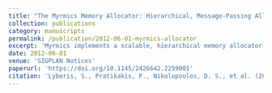 ```yaml
---
title: "The Myrmics Memory Allocator: Hierarchical, Message-Passing Allocation for Global Address Spaces"
collection: publications
category: manuscripts
permalink: /publication/2012-06-01-myrmics-allocator
excerpt: 'Myrmics implements a scalable, hierarchical memory allocator supporting dynamic regions and message-passing for task-based programming in distributed systems.'
date: 2012-06-01
venue: 'SIGPLAN Notices'
paperurl: 'https://doi.org/10.1145/2426642.2259001'
citation: 'Lyberis, S., Pratikakis, P., Nikolopoulos, D. S., et al. (2012). "The Myrmics Memory Allocator." *SIGPLAN Not.*, 47(11), 15–24. https://doi.org/10.1145/2426642.2259001'
---
```

